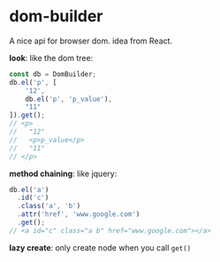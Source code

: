 # dom-builder

A nice api for browser dom. idea from React.

**look**: like the dom tree:

``` js
const db = DomBuilder;
db.el('p', [
    '12',
    db.el('p', 'p_value'),
    "11"
]).get();
// <p>
//   "12"
//   <p>p_value</p>
//   "11"
// </p>
```

**method chaining**: like jquery:

``` js
db.el('a')
  .id('c')
  .class('a', 'b')
  .attr('href', 'www.google.com')
  .get();
// <a id="c" class="a b" href="www.google.com"></a>
```

**lazy create**: only create node when you call `get()`
